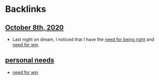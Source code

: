 
# Backlinks
## [October 8th, 2020](<October 8th, 2020.md>)
- Last night on dream, I noticed that I have the [need for being right](<need for being right.md>) and [need for win](<need for win.md>).

## [personal needs](<personal needs.md>)
- [need for win](<need for win.md>)

